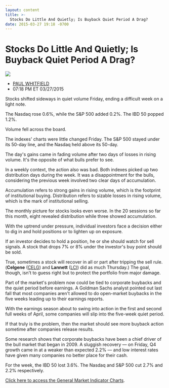 ```yaml
---
layout: content
title: >-
  Stocks Do Little And Quietly; Is Buyback Quiet Period A Drag?
date: 2015-03-27 19:18 -0700
---
```



Stocks Do Little And Quietly; Is Buyback Quiet Period A Drag?
==============================================================


![](https://www.investors.com/wp-content/uploads/ibd-migrated-images/MPv_150330_635630664643085124.png)

* [PAUL WHITFIELD](https://www.investors.com/author/whitfieldp/ "Posts by PAUL WHITFIELD")
* 07:18 PM ET 03/27/2015




  

Stocks shifted sideways in quiet volume Friday, ending a difficult week on a light note.

  

The Nasdaq rose 0.6%, while the S&P 500 added 0.2%. The IBD 50 popped 1.2%.

  

Volume fell across the board.

  

The indexes' charts were little changed Friday. The S&P 500 stayed under its 50-day line, and the Nasdaq held above its 50-day.

  

The day's gains came in fading volume after two days of losses in rising volume. It's the opposite of what bulls prefer to see.

  

In a weekly context, the action also was bad. Both indexes picked up two distribution days during the week. It was a disappointment for the bulls, considering the previous week involved two clear days of accumulation.

  

Accumulation refers to strong gains in rising volume, which is the footprint of institutional buying. Distribution refers to sizable losses in rising volume, which is the mark of institutional selling.

  

The monthly picture for stocks looks even worse. In the 20 sessions so far this month, eight revealed distribution while three showed accumulation.

  

With the uptrend under pressure, individual investors face a decision either to dig in and hold positions or to lighten up on exposure.

  

If an investor decides to hold a position, he or she should watch for sell signals. A stock that drops 7% or 8% under the investor's buy point should be sold.

  

True, sometimes a stock will recover in all or part after tripping the sell rule. (**Celgene** ([CELG](https://research.investors.com/quote.aspx?symbol=CELG)) and **Lannett** ([LCI](https://research.investors.com/quote.aspx?symbol=LCI)) did as much Thursday.) The goal, though, isn't to guess right but to protect the portfolio from major damage.

  

Part of the market's problem now could be tied to corporate buybacks and the quiet period before earnings. A Goldman Sachs analyst pointed out last fall that most companies aren't allowed to do open-market buybacks in the five weeks leading up to their earnings reports.

  

With the earnings season about to swing into action in the first and second full weeks of April, some companies will slip into the five-week quiet period.

  

If that truly is the problem, then the market should see more buyback action sometime after companies release results.

  

Some research shows that corporate buybacks have been a chief driver of the bull market that began in 2009. A sluggish recovery — on Friday, Q4 growth came in at a weaker than expected 2.2% — and low interest rates have given many companies no better place for their cash.

  

For the week, the IBD 50 lost 3.6%. The Nasdaq and S&P 500 cut 2.7% and 2.2% respectively.

  

[Click here to access the General Market Indicator Charts](https://www.investors.com/pdf/GMI_033015.pdf).




